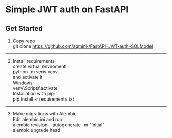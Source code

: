 # Simple JWT auth on FastAPI

## Get Started
1) Copy repo <br/>
    git clone https://github.com/aqmink/FastAPI-JWT-auth-SQLModel <br/>
---
2) Install requirements <br/>
create virtual enviroment <br/>
    python -m venv venv <br/>
and activate it <br/>
Windows: <br/>
    venv\Scripts\activate <br/>
Installation with pip: <br/>
    pip install -r requirements.txt <br/>
---
3) Make migrations with Alembic <br/>
Edit alembic.ini and run <br/>
    alembic revision --autogenerate -m "Initial" <br/>
    alembic upgrade head <br/>
